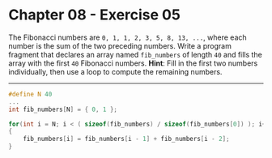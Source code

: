 # Chapter 08 - Exercise 05

The Fibonacci numbers are `0, 1, 1, 2, 3, 5, 8, 13, ...`, where each number is
the sum of the two preceding numbers.  Write a program fragment that declares an
array named `fib_numbers` of length `40` and fills the array with the first `40`
Fibonacci numbers.  __Hint__: Fill in the first two numbers individually, then
use a loop to compute the remaining numbers.


---

```C
#define N 40
...
int fib_numbers[N] = { 0, 1 };

for(int i = N; i < ( sizeof(fib_numbers) / sizeof(fib_numbers[0]) ); i++)
{
    fib_numbers[i] = fib_numbers[i - 1] + fib_numbers[i - 2];
}
```
